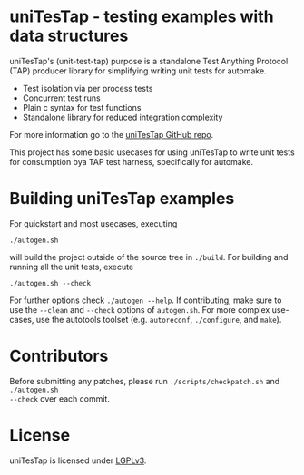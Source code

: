 # uniTesTap - testing examples with data structures

uniTesTap's (unit-test-tap) purpose is a standalone Test Anything Protocol (TAP) producer library for simplifying writing unit tests for automake.

* Test isolation via per process tests
* Concurrent test runs
* Plain c syntax for test functions
* Standalone library for reduced integration complexity

For more information go to the [uniTesTap GitHub repo](https://github.com/coledishington/uniTesTap).

This project has some basic usecases for using uniTesTap to write unit tests for consumption bya TAP test harness, specifically for automake.

# Building uniTesTap examples

For quickstart and most usecases, executing

    ./autogen.sh

will build the project outside of the source tree in <code>./build</code>. For building and running all the unit tests, execute

    ./autogen.sh --check

For further options check <code>./autogen --help</code>. If contributing, make sure to use the <code>--clean</code> and <code>--check</code> options of <code>autogen.sh</code>. For more complex use-cases, use the autotools toolset (e.g. <code>autoreconf</code>, <code>./configure</code>, and <code>make</code>).

# Contributors

Before submitting any patches, please run <code>./scripts/checkpatch.sh</code> and <code>./autogen.sh --check</code> over each commit.

# License

uniTesTap is licensed under [LGPLv3](COPYING.LESSER).